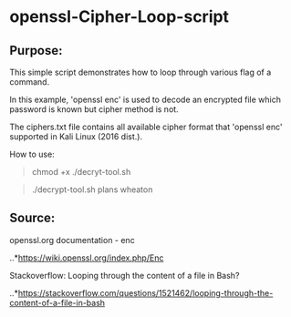 # openssl-Cipher-Loop-script
## Purpose:
This simple script demonstrates how to loop through various flag of a command.

In this example, 'openssl enc' is used to decode an encrypted file which password is known but cipher method is not.

The ciphers.txt file contains all available cipher format that 'openssl enc' supported in Kali Linux (2016 dist.).

How to use:

>chmod +x ./decryt-tool.sh

>./decrypt-tool.sh plans wheaton

## Source:
openssl.org documentation - enc

..*https://wiki.openssl.org/index.php/Enc

Stackoverflow: Looping through the content of a file in Bash?

..*https://stackoverflow.com/questions/1521462/looping-through-the-content-of-a-file-in-bash
